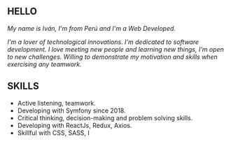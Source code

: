  ## HELLO 

*My name is Iván, I'm from Perú and I'm a Web Developed.*

*I'm a lover of technological innovations. I'm dedicated to software development.*
*I love meeting new people and learning new things, I'm open to new challenges. Willing to demonstrate my motivation and skills when exercising any teamwork.*

 ## SKILLS 

- Active listening, teamwork.
- Developing with Symfony since 2018.
- Critical thinking, decision-making and problem solving skills.
- Developing with ReactJs, Redux, Axios.
- Skillful with CSS, SASS, I 



